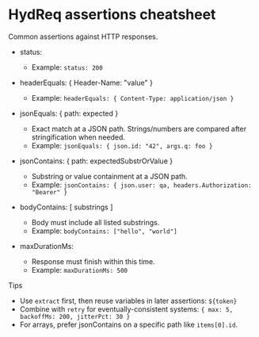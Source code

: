 # HydReq assertions cheatsheet

Common assertions against HTTP responses.

- status: <int>
  - Example: `status: 200`

- headerEquals: { Header-Name: "value" }
  - Example: `headerEquals: { Content-Type: application/json }`

- jsonEquals: { path: expected }
  - Exact match at a JSON path. Strings/numbers are compared after stringification when needed.
  - Example: `jsonEquals: { json.id: "42", args.q: foo }`

- jsonContains: { path: expectedSubstrOrValue }
  - Substring or value containment at a JSON path.
  - Example: `jsonContains: { json.user: qa, headers.Authorization: "Bearer" }`

- bodyContains: [ substrings ]
  - Body must include all listed substrings.
  - Example: `bodyContains: ["hello", "world"]`

- maxDurationMs: <int>
  - Response must finish within this time.
  - Example: `maxDurationMs: 500`

Tips
- Use `extract` first, then reuse variables in later assertions: `${token}`
- Combine with `retry` for eventually-consistent systems: `{ max: 5, backoffMs: 200, jitterPct: 30 }`
- For arrays, prefer jsonContains on a specific path like `items[0].id`.
